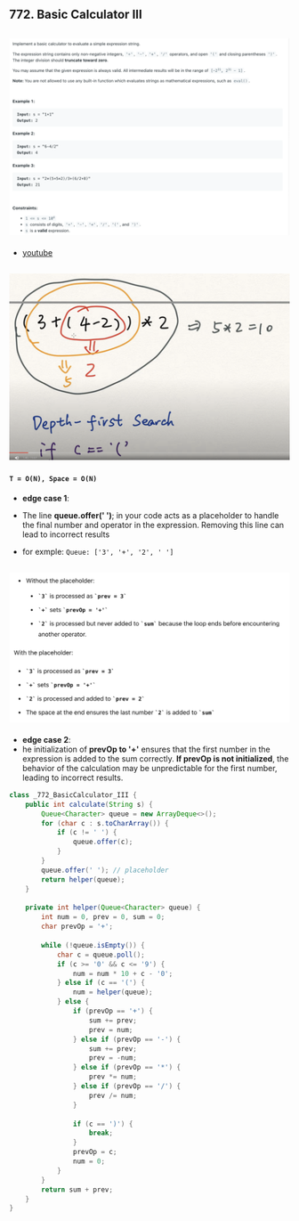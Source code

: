 ## 772. Basic Calculator III
![](img/2024-06-24-16-24-12.png)
---

- [youtube](https://youtu.be/ICfk--XA02E?t=108)

![](img/2024-06-24-16-24-42.png)
---

#### `T = O(N), Space = O(N)`

- **edge case 1**: 
- The line **queue.offer(' ')**; in your code acts as a placeholder to handle the final number and operator in the expression. 
  Removing this line can lead to incorrect results

- for exmple: `Queue: ['3', '+', '2', ' ']`

![](img/2024-06-25-20-03-34.png)
---
- **edge case 2**:
- he initialization of **prevOp to '+'** ensures that the first number in the expression is added to the sum correctly. 
  **If prevOp is not initialized**, the behavior of the calculation may be unpredictable for the first number, leading to 
  incorrect results.




```java
class _772_BasicCalculator_III {
    public int calculate(String s) {
        Queue<Character> queue = new ArrayDeque<>();
        for (char c : s.toCharArray()) {
            if (c != ' ') {
                queue.offer(c);
            }
        }
        queue.offer(' '); // placeholder
        return helper(queue);
    }

    private int helper(Queue<Character> queue) {
        int num = 0, prev = 0, sum = 0;
        char prevOp = '+';

        while (!queue.isEmpty()) {
            char c = queue.poll();
            if (c >= '0' && c <= '9') {
                num = num * 10 + c - '0';
            } else if (c == '(') {
                num = helper(queue);
            } else {
                if (prevOp == '+') {
                    sum += prev;
                    prev = num;
                } else if (prevOp == '-') {
                    sum += prev;
                    prev = -num;
                } else if (prevOp == '*') {
                    prev *= num;
                } else if (prevOp == '/') {
                    prev /= num;
                }

                if (c == ')') {
                    break;
                }
                prevOp = c;
                num = 0;
            }
        }
        return sum + prev;
    }
}
```